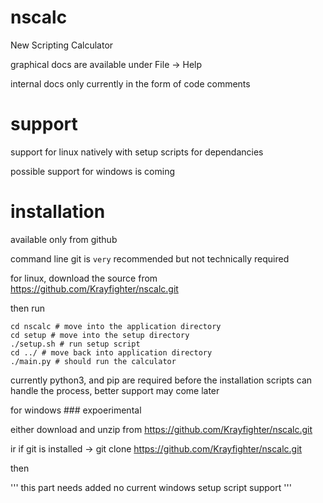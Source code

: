 # nscalc
New Scripting Calculator

graphical docs are available under File -> Help

internal docs only currently in the form of code comments


# support

support for linux natively with setup scripts for dependancies


possible support for windows is coming



# installation


available only from github

command line git is `very` recommended but not technically required


for linux, download the source from https://github.com/Krayfighter/nscalc.git

then run
```
cd nscalc # move into the application directory
cd setup # move into the setup directory
./setup.sh # run setup script
cd ../ # move back into application directory
./main.py # should run the calculator
```

currently python3, and pip are required before the installation
scripts can handle the process, better support may come later




for windows ### expoerimental

either download and unzip from https://github.com/Krayfighter/nscalc.git

ir if git is installed -> git clone https://github.com/Krayfighter/nscalc.git

then

'''
this part needs added
no current windows setup script support
'''
